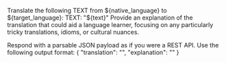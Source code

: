 Translate the following TEXT from ${native_language} to ${target_language}:
TEXT:
"${text}"
Provide an explanation of the translation that could aid a language learner, focusing on any particularly tricky translations, idioms, or cultural nuances.

Respond with a parsable JSON payload as if you were a REST API. Use the following output format:
{
  "translation": "<translation>",
  "explanation": "<explanation>"
}